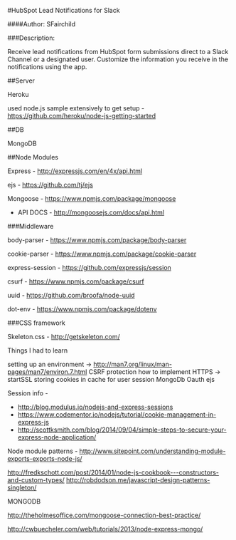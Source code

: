 #HubSpot Lead Notifications for Slack

####Author: SFairchild

###Description: 

Receive lead notifications from HubSpot form submissions direct to a Slack Channel or a designated user.  Customize the information you receive in the notifications using the app.



##Server

Heroku

used node.js sample extensively to get setup - https://github.com/heroku/node-js-getting-started

##DB

MongoDB

##Node Modules

Express - http://expressjs.com/en/4x/api.html

ejs - https://github.com/tj/ejs

Mongoose -  https://www.npmjs.com/package/mongoose
 - API DOCS - http://mongoosejs.com/docs/api.html


###Middleware

body-parser - https://www.npmjs.com/package/body-parser

cookie-parser - https://www.npmjs.com/package/cookie-parser

express-session - https://github.com/expressjs/session

csurf - https://www.npmjs.com/package/csurf

uuid - https://github.com/broofa/node-uuid

dot-env - https://www.npmjs.com/package/dotenv

###CSS framework

Skeleton.css - http://getskeleton.com/

Things I had to learn 

setting up an environment -> http://man7.org/linux/man-pages/man7/environ.7.html
CSRF protection
how to implement HTTPS -> startSSL
storing cookies in cache for user session
MongoDb
Oauth
ejs

Session info -
 - http://blog.modulus.io/nodejs-and-express-sessions
 - https://www.codementor.io/nodejs/tutorial/cookie-management-in-express-js
 - http://scottksmith.com/blog/2014/09/04/simple-steps-to-secure-your-express-node-application/

 Node module patterns - http://www.sitepoint.com/understanding-module-exports-exports-node-js/

 http://fredkschott.com/post/2014/01/node-js-cookbook---constructors-and-custom-types/
 http://robdodson.me/javascript-design-patterns-singleton/

 MONGODB

 http://theholmesoffice.com/mongoose-connection-best-practice/

 http://cwbuecheler.com/web/tutorials/2013/node-express-mongo/